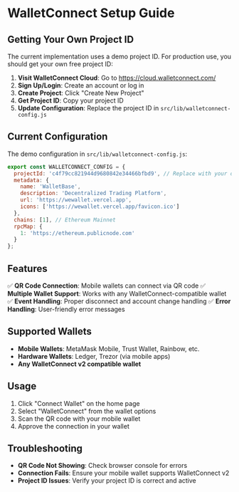 # WalletConnect Setup Guide

## Getting Your Own Project ID

The current implementation uses a demo project ID. For production use, you should get your own free project ID:

1. **Visit WalletConnect Cloud**: Go to https://cloud.walletconnect.com/
2. **Sign Up/Login**: Create an account or log in
3. **Create Project**: Click "Create New Project"
4. **Get Project ID**: Copy your project ID
5. **Update Configuration**: Replace the project ID in `src/lib/walletconnect-config.js`

## Current Configuration

The demo configuration in `src/lib/walletconnect-config.js`:

```javascript
export const WALLETCONNECT_CONFIG = {
  projectId: 'c4f79cc821944d9680842e34466bfbd9', // Replace with your own
  metadata: {
    name: 'WalletBase',
    description: 'Decentralized Trading Platform',
    url: 'https://wewallet.vercel.app',
    icons: ['https://wewallet.vercel.app/favicon.ico']
  },
  chains: [1], // Ethereum Mainnet
  rpcMap: {
    1: 'https://ethereum.publicnode.com'
  }
};
```

## Features

✅ **QR Code Connection**: Mobile wallets can connect via QR code
✅ **Multiple Wallet Support**: Works with any WalletConnect-compatible wallet
✅ **Event Handling**: Proper disconnect and account change handling
✅ **Error Handling**: User-friendly error messages

## Supported Wallets

- **Mobile Wallets**: MetaMask Mobile, Trust Wallet, Rainbow, etc.
- **Hardware Wallets**: Ledger, Trezor (via mobile apps)
- **Any WalletConnect v2 compatible wallet**

## Usage

1. Click "Connect Wallet" on the home page
2. Select "WalletConnect" from the wallet options
3. Scan the QR code with your mobile wallet
4. Approve the connection in your wallet

## Troubleshooting

- **QR Code Not Showing**: Check browser console for errors
- **Connection Fails**: Ensure your mobile wallet supports WalletConnect v2
- **Project ID Issues**: Verify your project ID is correct and active
